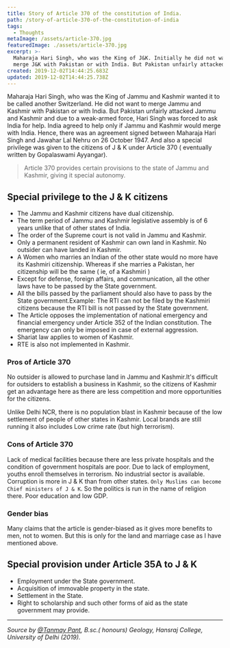 ```yaml
---
title: Story of Article 370 of the constitution of India.
path: /story-of-article-370-of-the-constitution-of-india
tags:
  - Thoughts
metaImage: /assets/article-370.jpg
featuredImage: ./assets/article-370.jpg
excerpt: >-
  Maharaja Hari Singh, who was the King of J&K. Initially he did not want to
  merge J&K with Pakistan or with India. But Pakistan unfairly attacked J&K.
created: 2019-12-02T14:44:25.683Z
updated: 2019-12-02T14:44:25.738Z
---
```

Maharaja Hari Singh, who was the King of Jammu and Kashmir wanted it to be called another Switzerland. He did not want to merge Jammu and Kashmir with Pakistan or with India. But Pakistan unfairly attacked Jammu and Kashmir and due to a weak-armed force, Hari Singh was forced to ask India for help. India agreed to help only if Jammu and Kashmir would merge with India. Hence, there was an agreement signed between Maharaja Hari Singh and Jawahar Lal Nehru on 26 October 1947. And also a special privilege was given to the citizens of J & K under Article 370 ( eventually written by Gopalaswami Ayyangar).

> Article 370 provides certain provisions to the state of Jammu and Kashmir, giving it special autonomy.

## Special privilege to the J & K citizens

* The Jammu and Kashmir citizens have dual citizenship.
* The term period of Jammu and Kashmir legislative assembly is of 6 years unlike that of other states of India.
* The order of the Supreme court is not valid in Jammu and Kashmir.
* Only a permanent resident of Kashmir can own land in Kashmir. No outsider can have landed in Kashmir.
* A Women who marries an Indian of the other state would no more have its Kashmiri citizenship. Whereas if she marries a Pakistan, her citizenship will be the same ( ie, of a Kashmiri )
* Except for defense, foreign affairs, and communication, all the other laws have to be passed by the State government.
* All the bills passed by the parliament should also have to pass by the State government.Example: The RTI can not be filed by the Kashmiri citizens because the RTI bill is not passed by the State government.
* The Article opposes the implementation of national emergency and financial emergency under Article 352 of the Indian constitution. The emergency can only be imposed in case of external aggression.
* Shariat law applies to women of Kashmir.
* RTE is also not implemented in Kashmir.

### Pros of Article 370

No outsider is allowed to purchase land in Jammu and Kashmir.It's difficult for outsiders to establish a business in Kashmir, so the citizens of Kashmir get an advantage here as there are less competition and more opportunities for the citizens.

Unlike Delhi NCR, there is no population blast in Kashmir because of the low settlement of people of other states in Kashmir. Local brands are still running it also includes Low crime rate (but high terrorism).

### Cons of Article 370

Lack of medical facilities because there are less private hospitals and the condition of government hospitals are poor. Due to lack of employment, youths enroll themselves in terrorism. No industrial sector is available. Corruption is more in J & K than from other states. `Only Muslims can become Chief ministers of J & K`. So the politics is run in the name of religion there. Poor education and low GDP.

### Gender bias

Many claims that the article is gender-biased as it gives more benefits to men, not to women. But this is only for the land and marriage case as I have mentioned above.

## Special provision under Article 35A to J & K

* Employment under the State government.
* Acquisition of immovable property in the state.
* Settlement in the State.
* Right to scholarship and such other forms of aid as the state government may provide.

---

_Source by_ [_@Tanmay Pant_](https://www.quora.com/profile/Tanmay-Pant-5)_, B.sc.( honours) Geology, Hansraj College, University of Delhi (2019)._


